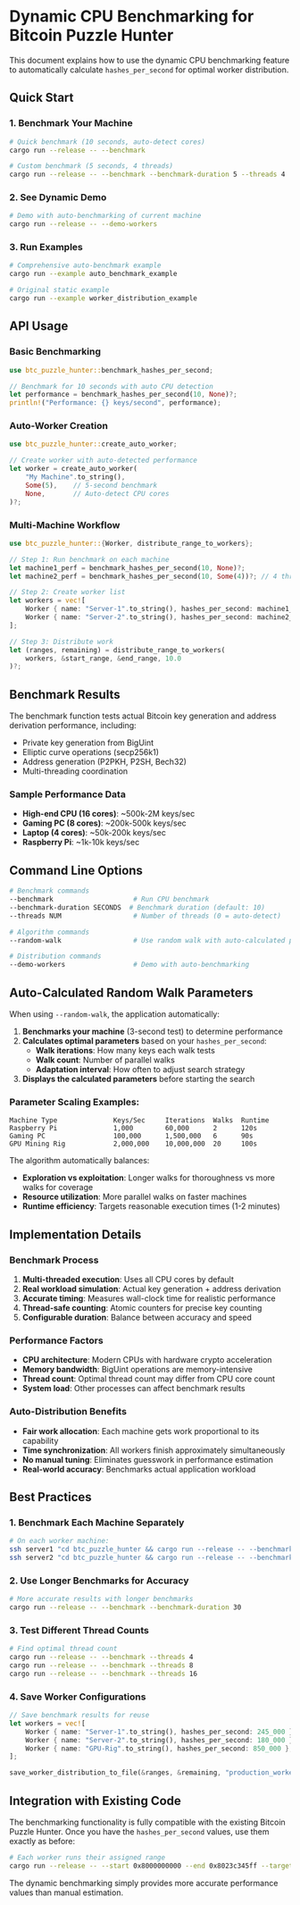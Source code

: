 # Dynamic CPU Benchmarking for Bitcoin Puzzle Hunter

This document explains how to use the dynamic CPU benchmarking feature to automatically calculate `hashes_per_second` for optimal worker distribution.

## Quick Start

### 1. Benchmark Your Machine
```bash
# Quick benchmark (10 seconds, auto-detect cores)
cargo run --release -- --benchmark

# Custom benchmark (5 seconds, 4 threads)  
cargo run --release -- --benchmark --benchmark-duration 5 --threads 4
```

### 2. See Dynamic Demo
```bash
# Demo with auto-benchmarking of current machine
cargo run --release -- --demo-workers
```

### 3. Run Examples
```bash
# Comprehensive auto-benchmark example
cargo run --example auto_benchmark_example

# Original static example
cargo run --example worker_distribution_example
```

## API Usage

### Basic Benchmarking
```rust
use btc_puzzle_hunter::benchmark_hashes_per_second;

// Benchmark for 10 seconds with auto CPU detection
let performance = benchmark_hashes_per_second(10, None)?;
println!("Performance: {} keys/second", performance);
```

### Auto-Worker Creation
```rust
use btc_puzzle_hunter::create_auto_worker;

// Create worker with auto-detected performance
let worker = create_auto_worker(
    "My Machine".to_string(),
    Some(5),    // 5-second benchmark
    None,       // Auto-detect CPU cores
)?;
```

### Multi-Machine Workflow
```rust
use btc_puzzle_hunter::{Worker, distribute_range_to_workers};

// Step 1: Run benchmark on each machine
let machine1_perf = benchmark_hashes_per_second(10, None)?;
let machine2_perf = benchmark_hashes_per_second(10, Some(4))?; // 4 threads

// Step 2: Create worker list
let workers = vec![
    Worker { name: "Server-1".to_string(), hashes_per_second: machine1_perf },
    Worker { name: "Server-2".to_string(), hashes_per_second: machine2_perf },
];

// Step 3: Distribute work
let (ranges, remaining) = distribute_range_to_workers(
    workers, &start_range, &end_range, 10.0
)?;
```

## Benchmark Results

The benchmark function tests actual Bitcoin key generation and address derivation performance, including:
- Private key generation from BigUint
- Elliptic curve operations (secp256k1)
- Address generation (P2PKH, P2SH, Bech32)
- Multi-threading coordination

### Sample Performance Data
- **High-end CPU (16 cores)**: ~500k-2M keys/sec
- **Gaming PC (8 cores)**: ~200k-500k keys/sec  
- **Laptop (4 cores)**: ~50k-200k keys/sec
- **Raspberry Pi**: ~1k-10k keys/sec

## Command Line Options

```bash
# Benchmark commands
--benchmark                    # Run CPU benchmark
--benchmark-duration SECONDS  # Benchmark duration (default: 10)
--threads NUM                  # Number of threads (0 = auto-detect)

# Algorithm commands
--random-walk                  # Use random walk with auto-calculated parameters

# Distribution commands  
--demo-workers                 # Demo with auto-benchmarking
```

## Auto-Calculated Random Walk Parameters

When using `--random-walk`, the application automatically:

1. **Benchmarks your machine** (3-second test) to determine performance
2. **Calculates optimal parameters** based on your `hashes_per_second`:
   - **Walk iterations**: How many keys each walk tests
   - **Walk count**: Number of parallel walks
   - **Adaptation interval**: How often to adjust search strategy
3. **Displays the calculated parameters** before starting the search

### Parameter Scaling Examples:
```
Machine Type              Keys/Sec     Iterations  Walks  Runtime
Raspberry Pi              1,000        60,000      2      120s
Gaming PC                 100,000      1,500,000   6      90s  
GPU Mining Rig            2,000,000    10,000,000  20     100s
```

The algorithm automatically balances:
- **Exploration vs exploitation**: Longer walks for thoroughness vs more walks for coverage
- **Resource utilization**: More parallel walks on faster machines
- **Runtime efficiency**: Targets reasonable execution times (1-2 minutes)

## Implementation Details

### Benchmark Process
1. **Multi-threaded execution**: Uses all CPU cores by default
2. **Real workload simulation**: Actual key generation + address derivation
3. **Accurate timing**: Measures wall-clock time for realistic performance
4. **Thread-safe counting**: Atomic counters for precise key counting
5. **Configurable duration**: Balance between accuracy and speed

### Performance Factors
- **CPU architecture**: Modern CPUs with hardware crypto acceleration
- **Memory bandwidth**: BigUint operations are memory-intensive
- **Thread count**: Optimal thread count may differ from CPU core count
- **System load**: Other processes can affect benchmark results

### Auto-Distribution Benefits
- **Fair work allocation**: Each machine gets work proportional to its capability
- **Time synchronization**: All workers finish approximately simultaneously  
- **No manual tuning**: Eliminates guesswork in performance estimation
- **Real-world accuracy**: Benchmarks actual application workload

## Best Practices

### 1. Benchmark Each Machine Separately
```bash
# On each worker machine:
ssh server1 "cd btc_puzzle_hunter && cargo run --release -- --benchmark"
ssh server2 "cd btc_puzzle_hunter && cargo run --release -- --benchmark" 
```

### 2. Use Longer Benchmarks for Accuracy
```bash
# More accurate results with longer benchmarks
cargo run --release -- --benchmark --benchmark-duration 30
```

### 3. Test Different Thread Counts
```bash
# Find optimal thread count
cargo run --release -- --benchmark --threads 4
cargo run --release -- --benchmark --threads 8
cargo run --release -- --benchmark --threads 16
```

### 4. Save Worker Configurations
```rust
// Save benchmark results for reuse
let workers = vec![
    Worker { name: "Server-1".to_string(), hashes_per_second: 245_000 },
    Worker { name: "Server-2".to_string(), hashes_per_second: 180_000 },
    Worker { name: "GPU-Rig".to_string(), hashes_per_second: 850_000 },
];

save_worker_distribution_to_file(&ranges, &remaining, "production_workers.json")?;
```

## Integration with Existing Code

The benchmarking functionality is fully compatible with the existing Bitcoin Puzzle Hunter. Once you have the `hashes_per_second` values, use them exactly as before:

```bash
# Each worker runs their assigned range
cargo run --release -- --start 0x8000000000 --end 0x8023c345ff --targets "1BvBMSEYstWetqTFn5Au4m4GFg7xJaNVN2"
```

The dynamic benchmarking simply provides more accurate performance values than manual estimation.
